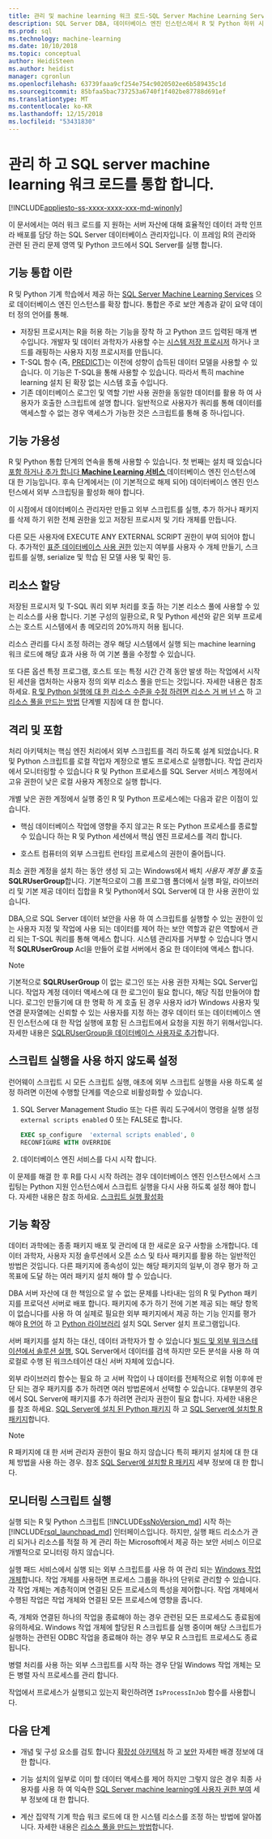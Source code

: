 ```yaml
---
title: 관리 및 machine learning 워크 로드-SQL Server Machine Learning Services 통합
description: SQL Server DBA, 데이터베이스 엔진 인스턴스에서 R 및 Python 하위 시스템을 학습 하는 컴퓨터를 배포 하는 것에 대 한 관리 작업을 검토 합니다.
ms.prod: sql
ms.technology: machine-learning
ms.date: 10/10/2018
ms.topic: conceptual
author: HeidiSteen
ms.author: heidist
manager: cgronlun
ms.openlocfilehash: 63739faaa9cf254e754c9020502ee6b589435c1d
ms.sourcegitcommit: 85bfaa5bac737253a6740f1f402be87788d691ef
ms.translationtype: MT
ms.contentlocale: ko-KR
ms.lasthandoff: 12/15/2018
ms.locfileid: "53431830"
---
```

# <a name="manage-and-integrate-machine-learning-workloads-on-sql-server"></a>관리 하 고 SQL server machine learning 워크 로드를 통합 합니다.
[!INCLUDE[appliesto-ss-xxxx-xxxx-xxx-md-winonly](../../includes/appliesto-ss-xxxx-xxxx-xxx-md-winonly.md)]

이 문서에서는 여러 워크 로드를 지 원하는 서버 자산에 대해 효율적인 데이터 과학 인프라 배포를 담당 하는 SQL Server 데이터베이스 관리자입니다. 이 프레임 R의 관리와 관련 된 관리 문제 영역 및 Python 코드에서 SQL Server를 실행 합니다. 

## <a name="what-is-feature-integration"></a>기능 통합 이란

R 및 Python 기계 학습에서 제공 하는 [SQL Server Machine Learning Services](../what-is-sql-server-machine-learning.md) 으로 데이터베이스 엔진 인스턴스를 확장 합니다. 통합은 주로 보안 계층과 같이 요약 데이터 정의 언어를 통해.

+ 저장된 프로시저는 R을 허용 하는 기능을 장착 하 고 Python 코드 입력된 매개 변수입니다. 개발자 및 데이터 과학자가 사용할 수는 [시스템 저장 프로시저](https://docs.microsoft.com/sql/relational-databases/system-stored-procedures/sp-execute-external-script-transact-sql?view=sql-server-2017) 하거나 코드를 래핑하는 사용자 지정 프로시저를 만듭니다.
+ T-SQL 함수 (즉, [PREDICT](https://docs.microsoft.com/sql/t-sql/queries/predict-transact-sql))는 이전에 성향이 습득된 데이터 모델을 사용할 수 있습니다. 이 기능은 T-SQL을 통해 사용할 수 있습니다. 따라서 특히 machine learning 설치 된 확장 없는 시스템 호출 수입니다.
+ 기존 데이터베이스 로그인 및 역할 기반 사용 권한을 동일한 데이터를 활용 하 여 사용자가 호출한 스크립트에 설명 합니다. 일반적으로 사용자가 쿼리를 통해 데이터를 액세스할 수 없는 경우 액세스가 가능한 것은 스크립트를 통해 중 하나입니다.

## <a name="feature-availability"></a>기능 가용성

R 및 Python 통합 단계의 연속을 통해 사용할 수 있습니다. 첫 번째는 설치 때 있습니다 [포함 하거나 추가 합니다 **Machine Learning 서비스** ](../install/sql-machine-learning-services-windows-install.md) 데이터베이스 엔진 인스턴스에 대 한 기능입니다. 후속 단계에서는 (이 기본적으로 해제 되어) 데이터베이스 엔진 인스턴스에서 외부 스크립팅을 활성화 해야 합니다.

이 시점에서 데이터베이스 관리자만 만들고 외부 스크립트를 실행, 추가 하거나 패키지를 삭제 하기 위한 전체 권한을 있고 저장된 프로시저 및 기타 개체를 만듭니다.

다른 모든 사용자에 EXECUTE ANY EXTERNAL SCRIPT 권한이 부여 되어야 합니다. 추가적인 [표준 데이터베이스 사용 권한](../security/user-permission.md) 있는지 여부를 사용자 수 개체 만들기, 스크립트를 실행, serialize 및 학습 된 모델 사용 및 확인 등. 

## <a name="resource-allocation"></a>리소스 할당

저장된 프로시저 및 T-SQL 쿼리 외부 처리를 호출 하는 기본 리소스 풀에 사용할 수 있는 리소스를 사용 합니다. 기본 구성의 일환으로, R 및 Python 세션와 같은 외부 프로세스는 호스트 시스템에서 총 메모리의 20%까지 허용 됩니다. 

리소스 관리를 다시 조정 하려는 경우 해당 시스템에서 실행 되는 machine learning 워크 로드에 해당 효과 사용 하 여 기본 풀을 수정할 수 있습니다.

또 다른 옵션 특정 프로그램, 호스트 또는 특정 시간 간격 동안 발생 하는 작업에서 시작 된 세션을 캡처하는 사용자 정의 외부 리소스 풀을 만드는 것입니다. 자세한 내용은 참조 하세요. [R 및 Python 실행에 대 한 리소스 수준을 수정 하려면 리소스 거 버 넌 스](../administration/resource-governance.md) 하 고 [리소스 풀을 만드는 방법](../administration/how-to-create-a-resource-pool.md) 단계별 지침에 대 한 합니다.

## <a name="isolation-and-containment"></a>격리 및 포함

처리 아키텍처는 핵심 엔진 처리에서 외부 스크립트를 격리 하도록 설계 되었습니다. R 및 Python 스크립트를 로컬 작업자 계정으로 별도 프로세스로 실행합니다. 작업 관리자에서 모니터링할 수 있습니다 R 및 Python 프로세스를 SQL Server 서비스 계정에서 고유 권한이 낮은 로컬 사용자 계정으로 실행 합니다. 

개별 낮은 권한 계정에서 실행 중인 R 및 Python 프로세스에는 다음과 같은 이점이 있습니다.

+ 핵심 데이터베이스 작업에 영향을 주지 않고는 R 또는 Python 프로세스를 종료할 수 있습니다 하는 R 및 Python 세션에서 핵심 엔진 프로세스를 격리 합니다. 

+ 호스트 컴퓨터의 외부 스크립트 런타임 프로세스의 권한이 줄어듭니다.

최소 권한 계정을 설치 하는 동안 생성 되 고는 Windows에서 배치 *사용자 계정 풀* 호출 **SQLRUserGroup**합니다. 기본적으로이 그룹 프로그램 폴더에서 실행 파일, 라이브러리 및 기본 제공 데이터 집합을 R 및 Python에서 SQL Server에 대 한 사용 권한이 있습니다. 

DBA,으로 SQL Server 데이터 보안을 사용 하 여 스크립트를 실행할 수 있는 권한이 있는 사용자 지정 및 작업에 사용 되는 데이터를 제어 하는 보안 역할과 같은 역할에서 관리 되는 T-SQL 쿼리를 통해 액세스 합니다. 시스템 관리자를 거부할 수 있습니다 명시적 **SQLRUserGroup** Acl을 만들어 로컬 서버에서 중요 한 데이터에 액세스 합니다.

>[!NOTE]
> 기본적으로 **SQLRUserGroup** 이 없는 로그인 또는 사용 권한 자체는 SQL Server입니다. 작업자 계정 데이터 액세스에 대 한 로그인이 필요 합니다, 해당 직접 만들어야 합니다. 로그인 만들기에 대 한 명확 하 게 호출 된 경우 사용자 id가 Windows 사용자 및 연결 문자열에는 신뢰할 수 있는 사용자를 지정 하는 경우 데이터 또는 데이터베이스 엔진 인스턴스에 대 한 작업 실행에 포함 된 스크립트에서 요청을 지원 하기 위해서입니다. 자세한 내용은 [SQLRUserGroup을 데이터베이스 사용자로 추가](../../advanced-analytics/security/add-sqlrusergroup-to-database.md)합니다.

## <a name="disable-script-execution"></a>스크립트 실행을 사용 하지 않도록 설정

런어웨이 스크립트 시 모든 스크립트 실행, 애초에 외부 스크립트 실행을 사용 하도록 설정 하려면 이전에 수행할 단계를 역순으로 비활성화할 수 있습니다.

1. SQL Server Management Studio 또는 다른 쿼리 도구에서이 명령을 실행 설정 `external scripts enabled` 0 또는 FALSE로 합니다.

    ```sql
    EXEC sp_configure  'external scripts enabled', 0
    RECONFIGURE WITH OVERRIDE
    ```
2. 데이터베이스 엔진 서비스를 다시 시작 합니다.

이 문제를 해결 한 후 R를 다시 시작 하려는 경우 데이터베이스 엔진 인스턴스에서 스크립팅는 Python 지원 인스턴스에서 스크립트 실행을 다시 사용 하도록 설정 해야 합니다. 자세한 내용은 참조 하세요. [스크립트 실행 활성화](../install/sql-machine-learning-services-windows-install.md#enable-script-execution)

## <a name="extend-functionality"></a>기능 확장

데이터 과학에는 종종 패키지 배포 및 관리에 대 한 새로운 요구 사항을 소개합니다. 데이터 과학자, 사용자 지정 솔루션에서 오픈 소스 및 타사 패키지를 활용 하는 일반적인 방법은 것입니다. 다른 패키지에 종속성이 있는 해당 패키지의 일부,이 경우 평가 하 고 목표에 도달 하는 여러 패키지 설치 해야 할 수 있습니다.

DBA 서버 자산에 대 한 책임으로 알 수 없는 문제를 나타내는 임의 R 및 Python 패키지를 프로덕션 서버로 배포 합니다. 패키지에 추가 하기 전에 기본 제공 되는 해당 항목이 없습니다를 사용 하 여 실제로 필요한 외부 패키지에서 제공 하는 기능 인지를 평가 해야 [R 언어](r-libraries-and-data-types.md) 하 고 [Python 라이브러리](../python/python-libraries-and-data-types.md) 설치 SQL Server 설치 프로그램입니다. 

서버 패키지를 설치 하는 대신, 데이터 과학자가 할 수 있습니다 [빌드 및 외부 워크스테이션에서 솔루션 실행](../r/set-up-a-data-science-client.md), SQL Server에서 데이터를 검색 하지만 모든 분석을 사용 하 여 로컬로 수행 된 워크스테이션 대신 서버 자체에 있습니다. 

외부 라이브러리 함수는 필요 하 고 서버 작업이 나 데이터를 전체적으로 위험 이후에 판단 되는 경우 패키지를 추가 하려면 여러 방법론에서 선택할 수 있습니다. 대부분의 경우에서 SQL Server에 패키지를 추가 하려면 관리자 권한이 필요 합니다. 자세한 내용은를 참조 하세요. [SQL Server에 설치 된 Python 패키지](../python/install-additional-python-packages-on-sql-server.md) 하 고 [SQL Server에 설치할 R 패키지](install-additional-r-packages-on-sql-server.md)합니다.

> [!NOTE]
> R 패키지에 대 한 서버 관리자 권한이 필요 하지 않습니다 특히 패키지 설치에 대 한 대체 방법을 사용 하는 경우. 참조 [SQL Server에 설치할 R 패키지](install-additional-r-packages-on-sql-server.md) 세부 정보에 대 한 합니다.

## <a name="monitoring-script-execution"></a>모니터링 스크립트 실행

실행 되는 R 및 Python 스크립트 [!INCLUDE[ssNoVersion_md](../../includes/ssnoversion-md.md)] 시작 하는 [!INCLUDE[rsql_launchpad_md](../../includes/rsql-launchpad-md.md)] 인터페이스입니다. 하지만, 실행 패드 리소스가 관리 되거나 리소스를 적절 하 게 관리 하는 Microsoft에서 제공 하는 보안 서비스 이므로 개별적으로 모니터링 하지 않습니다.

실행 패드 서비스에서 실행 되는 외부 스크립트를 사용 하 여 관리 되는 [Windows 작업 개체](/windows/desktop/ProcThread/job-objects)합니다. 작업 개체를 사용하면 프로세스 그룹을 하나의 단위로 관리할 수 있습니다. 각 작업 개체는 계층적이며 연결된 모든 프로세스의 특성을 제어합니다. 작업 개체에서 수행된 작업은 작업 개체와 연결된 모든 프로세스에 영향을 줍니다.

즉, 개체와 연결된 하나의 작업을 종료해야 하는 경우 관련된 모든 프로세스도 종료됨에 유의하세요. Windows 작업 개체에 할당된 R 스크립트를 실행 중이며 해당 스크립트가 실행하는 관련된 ODBC 작업을 종료해야 하는 경우 부모 R 스크립트 프로세스도 종료됩니다.

병렬 처리를 사용 하는 외부 스크립트를 시작 하는 경우 단일 Windows 작업 개체는 모든 병렬 자식 프로세스를 관리 합니다.

작업에서 프로세스가 실행되고 있는지 확인하려면 `IsProcessInJob` 함수를 사용합니다.

## <a name="next-steps"></a>다음 단계

+ 개념 및 구성 요소를 검토 합니다 [확장성 아키텍처](../concepts/extensibility-framework.md) 하 고 [보안](../concepts/security.md) 자세한 배경 정보에 대 한 합니다.

+ 기능 설치의 일부로 이미 할 데이터 액세스를 제어 하지만 그렇지 않은 경우 최종 사용자를 사용 하 여 익숙한 [SQL Server machine learning에 사용자 권한 부여](../security/user-permission.md) 세부 정보에 대 한 합니다. 

+ 계산 집약적 기계 학습 워크 로드에 대 한 시스템 리소스를 조정 하는 방법에 알아봅니다. 자세한 내용은 [리소스 풀을 만드는 방법](../administration/how-to-create-a-resource-pool.md)합니다.
